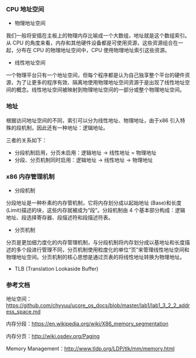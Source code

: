 ### CPU 地址空间

- 物理地址空间

我们一般将安插在主板上的物理内存比喻成一个大数组，地址就是这个数组索引。从 CPU 的角度来看，内存和其他硬件设备都是可使用资源，这些资源组合在一起，分布在 CPU 的物理地址空间中，CPU 使用物理地址索引这些资源。

- 线性地址空间

一个物理平台只有一个地址空间，但每个程序都是认为自己独享整个平台的硬件资源，为了让更多的程序有效、隔离地使用物理地址空间资源于是出现了线性地址空间的概念。线性地址空间被映射到物理地址空间的一部分或整个物理地址空间。

### 地址

根据访问地址空间的不同，索引可以分为线性地址、物理地址，由于x86 引入特殊的段机制，因此还有一种地址：逻辑地址。

三者的关系如下：

- 分段机制启用，分页未启用：逻辑地址 -> 线性地址 = 物理地址
- 分段、分页机制同时启用：逻辑地址 -> 线性地址 -> 物理地址


### x86 内存管理机制

- 分段机制

分段地址是一种朴素的内存管机制，它将内存划分成以起始地址 (Base)和长度 (Limit)描述的块，这些内存就被成为“段”。分段机制由 4 个基本部分构成：逻辑地址、段选择寄存器、段描述符和段描述符表。

- 分页机制

分页是更加细力度化的内存管理机制，与分段机制将内存划分成以基地址和长度描述的多个段进行管理不同，分页机制使用粒度化的单位“页”来管理线性地址空间和物理地址空间。分页机制的核心思想是通过页表的将线性地址转换为物理地址。

- TLB (Translation Lookaside Buffer)

### 参考文档

地址空间：https://github.com/chyyuu/ucore_os_docs/blob/master/lab1/lab1_3_2_2_address_space.md

内存分段：https://en.wikipedia.org/wiki/X86_memory_segmentation

内存分页：http://wiki.osdev.org/Paging

Memory Management：http://www.tldp.org/LDP/tlk/mm/memory.html

